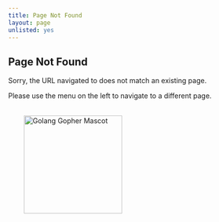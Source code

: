 ```yaml
---
title: Page Not Found
layout: page
unlisted: yes
---
```


## Page Not Found


Sorry, the URL navigated to does not match an existing page.

Please use the menu on the left to navigate to a different page.

<div style="margin: 32px">
<img src="/working-with-go/css/gopher.svg" style="width:200px" alt="Golang Gopher Mascot">
</div>

